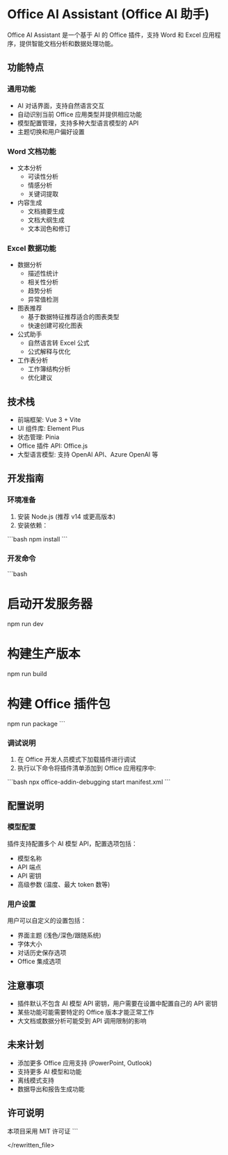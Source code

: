 # Office AI Assistant (Office AI 助手)

Office AI Assistant 是一个基于 AI 的 Office 插件，支持 Word 和 Excel 应用程序，提供智能文档分析和数据处理功能。

## 功能特点

### 通用功能

- AI 对话界面，支持自然语言交互
- 自动识别当前 Office 应用类型并提供相应功能
- 模型配置管理，支持多种大型语言模型的 API
- 主题切换和用户偏好设置

### Word 文档功能

- 文本分析
  - 可读性分析
  - 情感分析
  - 关键词提取
- 内容生成
  - 文档摘要生成
  - 文档大纲生成
  - 文本润色和修订

### Excel 数据功能

- 数据分析
  - 描述性统计
  - 相关性分析
  - 趋势分析
  - 异常值检测
- 图表推荐
  - 基于数据特征推荐适合的图表类型
  - 快速创建可视化图表
- 公式助手
  - 自然语言转 Excel 公式
  - 公式解释与优化
- 工作表分析
  - 工作簿结构分析
  - 优化建议

## 技术栈

- 前端框架: Vue 3 + Vite
- UI 组件库: Element Plus
- 状态管理: Pinia
- Office 插件 API: Office.js
- 大型语言模型: 支持 OpenAI API、Azure OpenAI 等

## 开发指南

### 环境准备

1. 安装 Node.js (推荐 v14 或更高版本)
2. 安装依赖：

\`\`\`bash
npm install
\`\`\`

### 开发命令

\`\`\`bash
# 启动开发服务器
npm run dev

# 构建生产版本
npm run build

# 构建 Office 插件包
npm run package
\`\`\`

### 调试说明

1. 在 Office 开发人员模式下加载插件进行调试
2. 执行以下命令将插件清单添加到 Office 应用程序中:

\`\`\`bash
npx office-addin-debugging start manifest.xml
\`\`\`

## 配置说明

### 模型配置

插件支持配置多个 AI 模型 API，配置选项包括：

- 模型名称
- API 端点
- API 密钥
- 高级参数 (温度、最大 token 数等)

### 用户设置

用户可以自定义的设置包括：

- 界面主题 (浅色/深色/跟随系统)
- 字体大小
- 对话历史保存选项
- Office 集成选项

## 注意事项

- 插件默认不包含 AI 模型 API 密钥，用户需要在设置中配置自己的 API 密钥
- 某些功能可能需要特定的 Office 版本才能正常工作
- 大文档或数据分析可能受到 API 调用限制的影响

## 未来计划

- 添加更多 Office 应用支持 (PowerPoint, Outlook)
- 支持更多 AI 模型和功能
- 离线模式支持
- 数据导出和报告生成功能

## 许可说明

本项目采用 MIT 许可证
\`\`\`

</rewritten_file>
